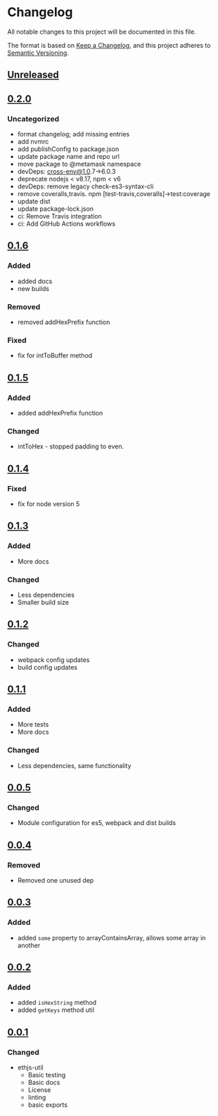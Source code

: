 # Changelog
All notable changes to this project will be documented in this file.

The format is based on [Keep a Changelog](https://keepachangelog.com/en/1.0.0/),
and this project adheres to [Semantic Versioning](https://semver.org/spec/v2.0.0.html).

## [Unreleased]

## [0.2.0]
### Uncategorized
- format changelog; add missing entries
- add nvmrc
- add publishConfig to package.json
- update package name and repo url
- move package to @metamask namespace
- devDeps: cross-env@1.0.7->6.0.3
- deprecate nodejs < v8.17, npm < v6
- devDeps: remove legacy check-es3-syntax-cli
- remove coveralls,travis. npm [test-travis,coveralls]->test:coverage
- update dist
- update package-lock.json
- ci: Remove Travis integration
- ci: Add GitHub Actions workflows

## [0.1.6]
### Added
- added docs
- new builds

### Removed
- removed addHexPrefix function

### Fixed
- fix for intToBuffer method

## [0.1.5]
### Added
- added addHexPrefix function

### Changed
- intToHex - stopped padding to even.

## [0.1.4]
### Fixed
- fix for node version 5

## [0.1.3]
### Added
- More docs

### Changed
- Less dependencies
- Smaller build size

## [0.1.2]
### Changed
- webpack config updates
- build config updates

## [0.1.1]
### Added
- More tests
- More docs

### Changed
- Less dependencies, same functionality


## [0.0.5]
### Changed
- Module configuration for es5, webpack and dist builds

## [0.0.4]
### Removed
- Removed one unused dep

## [0.0.3]
### Added
- added `some` property to arrayContainsArray, allows some array in another

## [0.0.2]
### Added
- added `isHexString` method
- added `getKeys` method util

## [0.0.1]
### Changed
- ethjs-util
  - Basic testing
  - Basic docs
  - License
  - linting
  - basic exports

[Unreleased]: https://github.com/MetaMask/ethjs-util/compare/v0.2.0...HEAD
[0.2.0]: https://github.com/MetaMask/ethjs-util/compare/v0.1.6...v0.2.0
[0.1.6]: https://github.com/MetaMask/ethjs-util/compare/v0.1.5...v0.1.6
[0.1.5]: https://github.com/MetaMask/ethjs-util/compare/v0.1.4...v0.1.5
[0.1.4]: https://github.com/MetaMask/ethjs-util/compare/v0.1.3...v0.1.4
[0.1.3]: https://github.com/MetaMask/ethjs-util/compare/v0.1.2...v0.1.3
[0.1.2]: https://github.com/MetaMask/ethjs-util/compare/v0.1.1...v0.1.2
[0.1.1]: https://github.com/MetaMask/ethjs-util/compare/v0.0.5...v0.1.1
[0.0.5]: https://github.com/MetaMask/ethjs-util/compare/v0.0.4...v0.0.5
[0.0.4]: https://github.com/MetaMask/ethjs-util/compare/v0.0.3...v0.0.4
[0.0.3]: https://github.com/MetaMask/ethjs-util/compare/v0.0.2...v0.0.3
[0.0.2]: https://github.com/MetaMask/ethjs-util/compare/v0.0.1...v0.0.2
[0.0.1]: https://github.com/MetaMask/ethjs-util/releases/tag/v0.0.1
